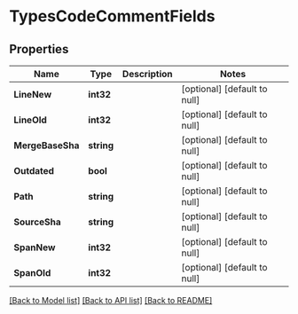 # TypesCodeCommentFields

## Properties
Name | Type | Description | Notes
------------ | ------------- | ------------- | -------------
**LineNew** | **int32** |  | [optional] [default to null]
**LineOld** | **int32** |  | [optional] [default to null]
**MergeBaseSha** | **string** |  | [optional] [default to null]
**Outdated** | **bool** |  | [optional] [default to null]
**Path** | **string** |  | [optional] [default to null]
**SourceSha** | **string** |  | [optional] [default to null]
**SpanNew** | **int32** |  | [optional] [default to null]
**SpanOld** | **int32** |  | [optional] [default to null]

[[Back to Model list]](../README.md#documentation-for-models) [[Back to API list]](../README.md#documentation-for-api-endpoints) [[Back to README]](../README.md)

